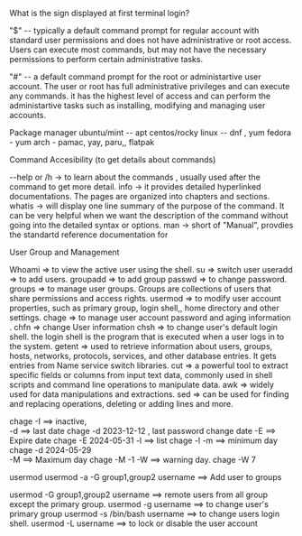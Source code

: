 What is the sign displayed at first terminal login?

"$" -- typically a default command prompt for regular account with standard user permissions and does not have administrative or root access. Users can execute most commands, but may not have the necessary permissions to perform certain administrative tasks.

"#"  -- a default command prompt for the root or administartive user account. The user or root has full administrative privileges and can execute any commands. it has the highest level of access and can perform the administartive tasks such as installing, modifying and managing user accounts. 

Package manager
ubuntu/mint -- apt
centos/rocky linux -- dnf , yum
fedora - yum
arch - pamac, yay, paru,, flatpak

Command Accesibility (to get details about commands)

--help or /h  -> to learn about the commands , usually used after the command to get more detail.
info    ->  it provides detailed hyperlinked documentations. The pages are organized into chapters and sections. 
whatis  ->  will display one line summary of the purpose of the command. It can be very helpful when we want the description of the command without going into the detailed syntax or options. 
man     ->  short of "Manual", provdies the standartd reference documentation for 

User Group and Management

Whoami => to view the active user using the shell.
su  => switch user
useradd  => to add users.
groupadd => to add group
passwd  => to change password.
groups => to manage user groups. Groups are collections of users that share permissions and access rights. 
usermod => to modify user account properties, such as primary group, login shell,, home directory and other settings. 
chage  => to manage user account password and aging information .
chfn  => change User information 
chsh  => to change user's default login shell. the login shell is the program that is executed when a user logs in to the system.
getent  => used to retrieve information about users, groups, hosts, networks, protocols, services, and other database entries. It gets entries from Name service switch libraries.
cut => a powerful tool to extract specific fields or columns from input text data, commonly used in shell scripts and command line operations to manipulate data. 
awk => widely used for data manipulations and extractions. 
sed => can be used for finding and replacing operations, deleting or adding lines and more. 

chage
-I  ==> inactive,    
-d  ==> last date       chage -d 2023-12-12 <username>      , last password change date
-E  ==> Expire date     chage -E 2024-05-31 <username>
-l  ==> list            chage -l <username>
-m  ==> minimum day     chage -d 2024-05-29 <username>    
-M  ==> Maximum day     chage -M -1 <username>
-W  ==> warning day.    chage -W 7 <username>

usermod
usermod -a -G group1,group2 username           ==> Add user to groups

usermod -G group1,group2 username              ==> remote users from all group except the primary group.
usermod -g <new group name> username           ==> to change user's primary group
usermod -s /bin/bash username                  ==> to change users login shell.
usermod -L username                            ==> to lock or disable the user account     
